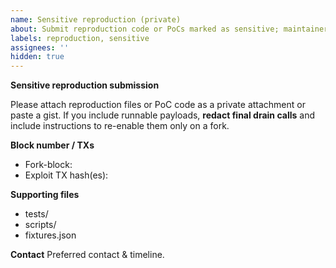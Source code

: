 ```yaml
---
name: Sensitive reproduction (private)
about: Submit reproduction code or PoCs marked as sensitive; maintainers will triage privately
labels: reproduction, sensitive
assignees: ''
hidden: true
---
```


**Sensitive reproduction submission**

Please attach reproduction files or PoC code as a private attachment or paste a gist. If you include runnable payloads, **redact final drain calls** and include instructions to re-enable them only on a fork.

**Block number / TXs**
- Fork-block:
- Exploit TX hash(es):

**Supporting files**
- tests/
- scripts/
- fixtures.json

**Contact**
Preferred contact & timeline.
